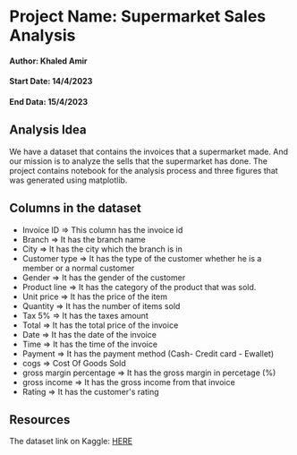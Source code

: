 # Project Name: Supermarket Sales Analysis

#### Author: Khaled Amir

#### Start Date: 14/4/2023

#### End Data: 15/4/2023



## Analysis Idea
We have a dataset that contains the invoices that a supermarket made.
And our mission is to analyze the sells that the supermarket has done.
The project contains notebook for the analysis process and three figures that was generated using matplotlib.

## Columns in the dataset

* Invoice ID => This column has the invoice id
* Branch => It has the branch name
* City => It has the city which the branch is in
* Customer type => It has the type of the customer whether he is a member or a normal customer
* Gender => It has the gender of the customer
* Product line => It has the category of the product that was sold.
* Unit price => It has the price of the item
* Quantity => It has the number of items sold
* Tax 5% => It has the taxes amount
* Total => It has the total price of the invoice
* Date => It has the date of the invoice
* Time => It has the time of the invoice
* Payment => It has the payment method (Cash- Credit card - Ewallet)
* cogs => Cost Of Goods Sold
* gross margin percentage => It has the gross margin in percetage (%)
* gross income => It has the gross income from that invoice
* Rating => It has the customer's rating

## Resources

The dataset link on Kaggle: [HERE](https://www.kaggle.com/datasets/aungpyaeap/supermarket-sales)

